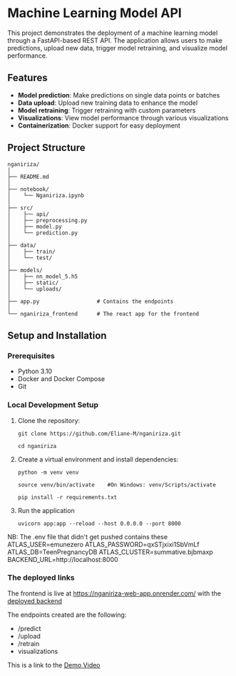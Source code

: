 # Machine Learning Model API

This project demonstrates the deployment of a machine learning model through a FastAPI-based REST API. The application allows users to make predictions, upload new data, trigger model retraining, and visualize model performance.

## Features

- **Model prediction**: Make predictions on single data points or batches  
- **Data upload**: Upload new training data to enhance the model  
- **Model retraining**: Trigger retraining with custom parameters  
- **Visualizations**: View model performance through various visualizations  
- **Containerization**: Docker support for easy deployment  

## Project Structure

```
nganiriza/
│
├── README.md
│
├── notebook/
│    └── Nganiriza.ipynb
│
├── src/
│    ├── api/
│    ├── preprocessing.py
│    ├── model.py
│    └── prediction.py
│
├── data/
│    ├── train/
│    └── test/
│
├── models/
│    ├── nn_model_5.h5
│    ├── static/
│    └── uploads/
│
├── app.py                  # Contains the endpoints
│
└── nganiriza_frontend      # The react app for the frontend
```


## Setup and Installation

### Prerequisites

- Python 3.10  
- Docker and Docker Compose  
- Git  

### Local Development Setup

1. Clone the repository:

   ```
   git clone https://github.com/Eliane-M/nganiriza.git
   ```
   ```
   cd nganiriza
   ```

2. Create a virtual environment and install dependencies:

   ```
   python -m venv venv
   ```
   ```
   source venv/bin/activate    #On Windows: venv/Scripts/activate
   ```
   ```
   pip install -r requirements.txt
   ```


3. Run the application

   ```
   uvicorn app:app --reload --host 0.0.0.0 --port 8000
   ```

NB: The .env file that didn't get pushed contains these
ATLAS_USER=emunezero
ATLAS_PASSWORD=qxSTjxixi1SbVmLf
ATLAS_DB=TeenPregnancyDB
ATLAS_CLUSTER=summative.bjbmaxp
BACKEND_URL=http://localhost:8000


### The deployed links

The frontend is live at https://nganiriza-web-app.onrender.com/ with the [deployed backend](https://nganiriza.onrender.com)

The endpoints created are the following:
  - /predict
  - /upload
  - /retrain
  - visualizations

This is a link to the [Demo Video]()
   
